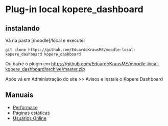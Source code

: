 # Plug-in local kopere_dashboard

## instalando

Vá na pasta [moodle]/local e execute:

```
git clone https://github.com/EduardoKrausME/moodle-local-kopere_dashboard kopere_dashboard
```

Ou baixe o plugin em https://github.com/EduardoKrausME/moodle-local-kopere_dashboard/archive/master.zip

Após vá em Administração do site >> Avisos e instale o Kopere Dashboard

## Manuais

* [Performace](https://github.com/EduardoKrausME/moodle-local-kopere_dashboard/wiki/Performace)
* [Páginas estáticas](https://github.com/EduardoKrausME/moodle-local-kopere_dashboard/wiki/P%C3%A1ginas-est%C3%A1ticas)
* [Usuários Online](https://github.com/EduardoKrausME/moodle-local-kopere_dashboard/wiki/Usu%C3%A1rios-Online)
